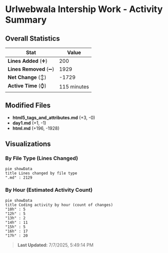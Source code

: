 # Urlwebwala Intership Work - Activity Summary 

## Overall Statistics

| Stat                   | Value                                                             |
| ---------------------- | ----------------------------------------------------------------- |
| **Lines Added** (➕)   | 200                                          |
| **Lines Removed** (➖) | 1929                                        |
| **Net Change** (↕)    | -1729                |
| **Active Time** (⌚)   | 115 minutes |


## Modified Files
- **html5_tags_and_attributes.md** (+3, -0)
- **day1.md** (+1, -1)
- **html.md** (+196, -1928)

## Visualizations

### By File Type (Lines Changed)

```mermaid
pie showData
title Lines changed by file type
".md" : 2129
```

### By Hour (Estimated Activity Count)

```mermaid
pie showData
title Coding activity by hour (count of changes)
"10h" : 5
"12h" : 5
"13h" : 2
"14h" : 11
"15h" : 5
"16h" : 17
"17h" : 20
```


> **Last Updated:** 7/7/2025, 5:49:14 PM